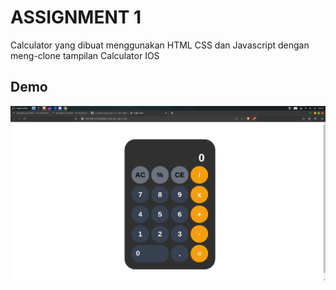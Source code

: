 # ASSIGNMENT 1

Calculator yang dibuat menggunakan HTML CSS dan Javascript dengan meng-clone tampilan Calculator IOS

## Demo

![](calc.png)
